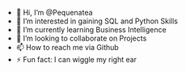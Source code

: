 - 👋 Hi, I’m @Pequenatea
- 👀 I’m interested in gaining SQL and Python Skills
- 🌱 I’m currently learning Business Intelligence
- 💞️ I’m looking to collaborate on Projects
- 📫 How to reach me via Github 
- ⚡ Fun fact: I can wiggle my right ear

<!---
Pequenatea/Pequenatea is a ✨ special ✨ repository because its `README.md` (this file) appears on your GitHub profile.
You can click the Preview link to take a look at your changes.
--->
